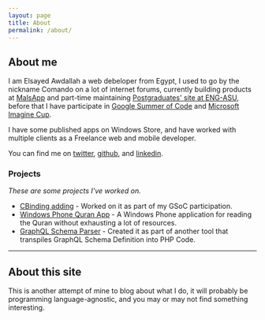 ```yaml
---
layout: page
title: About
permalink: /about/
---
```


## About me

I am Elsayed Awdallah a web debeloper from Egypt, I used to go by the nickname Comando on a lot of internet forums, currently building products at [MalsApp](//malsapp.com) and part-time maintaining [Postgraduates' site at ENG-ASU](http://portal.eng.asu.edu.eg/postgraduate/), before that I have participate in [Google Summer of Code](//monosoc.blogspot.com.eg/2015/04/excited-for-this-years-summer-of-code.html) and [Microsoft Imagine Cup](//www.youtube.com/watch?v=enU3ST6iVwo).

I have some published apps on Windows Store, and have worked with multiple clients as a Freelance web and mobile developer.

You can find me on [twitter](//twitter.com/eawdallah), [github](//github.com/eawd), and [linkedin](//linkedin.com/in/awdallah).

### Projects

*These are some projects I've worked on.*

- [CBinding adding](//github.com/mhutch/cbinding) - Worked on it as part of my GSoC participation.
- [Windows Phone Quran App](https://www.microsoft.com/en-us/store/p/%d8%a7%d9%84%d9%82%d8%b1%d8%a2%d9%86-%d8%a7%d9%84%d9%83%d8%b1%d9%8a%d9%85/9nblggh08sh5) - A Windows Phone application for reading the Quran without exhausting a lot of resources.
- [GraphQL Schema Parser](//github.com/malsapp/gql2json) - Created it as part of another tool that transpiles GraphQL Schema Definition into PHP Code.

-------------------

## About this site

This is another attempt of mine to blog about what I do, it will probably be programming language-agnostic, and you may or may not find something interesting.

